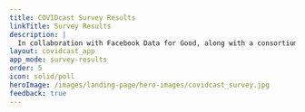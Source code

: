 ```yaml
---
title: COVIDcast Survey Results
linkTitle: Survey Results
description: |
  In collaboration with Facebook Data for Good, along with a consortium of universities and public health officials, the Delphi Group at Carnegie Mellon University conducts research surveys to monitor the spread and impact of the COVID-19 pandemic in the United States. This survey is advertised through Facebook. It has run continuously since early April 2020.
layout: covidcast_app
app_mode: survey-results
order: 5
icon: solid/poll
heroImage: /images/landing-page/hero-images/covidcast_survey.jpg
feedback: true
---
```

